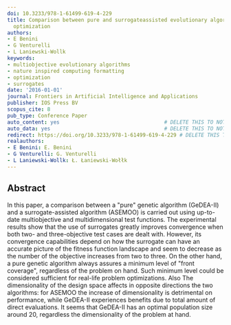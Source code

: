 ```yaml
---
doi: 10.3233/978-1-61499-619-4-229
title: Comparison between pure and surrogateassisted evolutionary algorithms for multiobjective
  optimization
authors:
- E Benini
- G Venturelli
- L Laniewski-Wollk
keywords:
- multiobjective evolutionary algorithms
- nature inspired computing formatting
- optimization
- surrogates
date: '2016-01-01'
journal: Frontiers in Artificial Intelligence and Applications
publisher: IOS Press BV
scopus_cite: 8
pub_type: Conference Paper
auto_content: yes                                  # DELETE THIS TO NOT AUTO GENERATE CONTENT
auto_data: yes                                     # DELETE THIS TO NOT AUTO GENERATE METADATA
redirect: https://doi.org/10.3233/978-1-61499-619-4-229 # DELETE THIS TO NOT REDIRECT
realauthors:
- E Benini: E. Benini
- G Venturelli: G. Venturelli
- L Laniewski-Wollk: Ł. Łaniewski-Wołłk
---
```



## Abstract
In this paper, a comparison between a "pure" genetic algorithm (GeDEA-II) and a surrogate-assisted algorithm (ASEMOO) is carried out using up-to-date multiobjective and multidimensional test functions. The experimental results show that the use of surrogates greatly improves convergence when both two- and three-objective test cases are dealt with. However, its convergence capabilities depend on how the surrogate can have an accurate picture of the fitness function landscape and seem to decrease as the number of the objective increases from two to three. On the other hand, a pure genetic algorithm always assures a minimum level of "front coverage", regardless of the problem on hand. Such minimum level could be considered sufficient for real-life problem optimizations. Also The dimensionality of the design space affects in opposite directions the two algorithms: for ASEMOO the increase of dimensionality is detrimental on performance, while GeDEA-II experiences benefits due to total amount of direct evaluations. It seems that GeDEA-II has an optimal population size around 20, regardless the dimensionality of the problem at hand.
